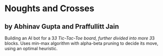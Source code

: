 # Noughts and Crosses
## by Abhinav Gupta and Praffullitt Jain

Building an AI bot for a 3*3 Tic-Tac-Toe board, further divided into more 3*3 blocks. Uses min-max algorithm with alpha-beta pruning to decide its move, using an optimal heuristic.
